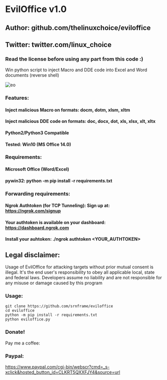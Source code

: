 # EvilOffice v1.0
## Author: github.com/thelinuxchoice/eviloffice
## Twitter: twitter.com/linux_choice
### Read the license before using any part from this code :) 

Win python script to inject Macro and DDE code into Excel and Word documents (reverse shell)

![eo](https://user-images.githubusercontent.com/34893261/79132849-63fd0180-7d81-11ea-80db-69f9ea44c0b2.jpg)

### Features:
#### Inject malicious Macro on formats: docm, dotm, xlsm, xltm
#### Inject malicious DDE code on formats: doc, docx, dot, xls, xlsx, xlt, xltx
#### Python2/Python3 Compatible
#### Tested: Win10 (MS Office 14.0)

### Requirements:
#### Microsoft Office (Word/Excel)
#### pywin32: python -m pip install -r requirements.txt 
### Forwarding requirements:
#### Ngrok Authtoken (for TCP Tunneling): Sign up at: https://ngrok.com/signup
#### Your authtoken is available on your dashboard: https://dashboard.ngrok.com
#### Install your auhtoken: ./ngrok authtoken <YOUR_AUTHTOKEN>

## Legal disclaimer:

Usage of EvilOffice for attacking targets without prior mutual consent is illegal. It's the end user's responsibility to obey all applicable local, state and federal laws. Developers assume no liability and are not responsible for any misuse or damage caused by this program 

### Usage:
```
git clone https://github.com/srnframe/eviloffice
cd eviloffice
python -m pip install -r requirements.txt
python eviloffice.py
```
### Donate!
Pay me a coffee:
### Paypal:
https://www.paypal.com/cgi-bin/webscr?cmd=_s-xclick&hosted_button_id=CLKRT5QXXFJY4&source=url
